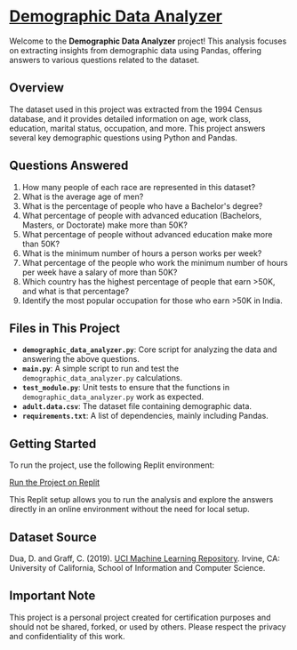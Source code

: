 # [Demographic Data Analyzer](https://www.freecodecamp.org/learn/data-analysis-with-python/data-analysis-with-python-projects/demographic-data-analyzer)

Welcome to the **Demographic Data Analyzer** project! This analysis focuses on extracting insights from demographic data using Pandas, offering answers to various questions related to the dataset.

## Overview

The dataset used in this project was extracted from the 1994 Census database, and it provides detailed information on age, work class, education, marital status, occupation, and more. This project answers several key demographic questions using Python and Pandas.

## Questions Answered

1. How many people of each race are represented in this dataset?
2. What is the average age of men?
3. What is the percentage of people who have a Bachelor's degree?
4. What percentage of people with advanced education (Bachelors, Masters, or Doctorate) make more than 50K?
5. What percentage of people without advanced education make more than 50K?
6. What is the minimum number of hours a person works per week?
7. What percentage of the people who work the minimum number of hours per week have a salary of more than 50K?
8. Which country has the highest percentage of people that earn >50K, and what is that percentage?
9. Identify the most popular occupation for those who earn >50K in India.

## Files in This Project

- **`demographic_data_analyzer.py`**: Core script for analyzing the data and answering the above questions.
- **`main.py`**: A simple script to run and test the `demographic_data_analyzer.py` calculations.
- **`test_module.py`**: Unit tests to ensure that the functions in `demographic_data_analyzer.py` work as expected.
- **`adult.data.csv`**: The dataset file containing demographic data.
- **`requirements.txt`**: A list of dependencies, mainly including Pandas.

## Getting Started

To run the project, use the following Replit environment:

[Run the Project on Replit](https://replit.com/@fxrdhan/Demographic-Data-Analyzer?v=1)

This Replit setup allows you to run the analysis and explore the answers directly in an online environment without the need for local setup.

## Dataset Source

Dua, D. and Graff, C. (2019). [UCI Machine Learning Repository](http://archive.ics.uci.edu/ml). Irvine, CA: University of California, School of Information and Computer Science.

## Important Note

This project is a personal project created for certification purposes and should not be shared, forked, or used by others. Please respect the privacy and confidentiality of this work.
